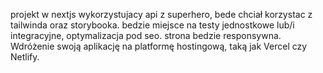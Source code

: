 projekt w nextjs wykorzystujacy api z superhero,
bede chciał korzystac z tailwinda
oraz storybooka.
bedzie miejsce na testy jednostkowe lub/i integracyjne,
optymalizacja pod seo.
strona bedzie responsywna.
Wdróżenie swoją aplikację na platformę hostingową, taką jak Vercel czy Netlify.